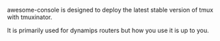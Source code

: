 awesome-console is designed to deploy the latest stable version of tmux with tmuxinator.

It is primarily used for dynamips routers but how you use it is up to you.
